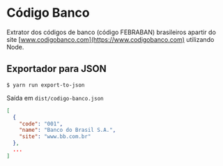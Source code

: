 # Código Banco

Extrator dos códigos de banco (código FEBRABAN) brasileiros apartir do site [www.codigobanco.com](https://www.codigobanco.com) utilizando Node.

## Exportador para JSON

```shell
$ yarn run export-to-json
```

Saída em `dist/codigo-banco.json`

```json
[
  {
    "code": "001",
    "name": "Banco do Brasil S.A.",
    "site": "www.bb.com.br"
  },
  ...
]
```
